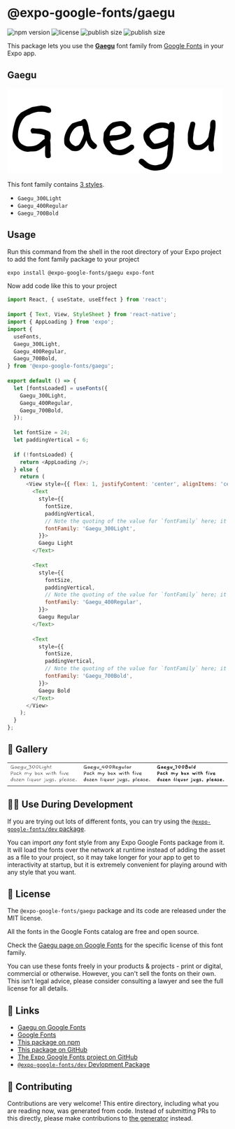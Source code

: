 # @expo-google-fonts/gaegu

![npm version](https://flat.badgen.net/npm/v/@expo-google-fonts/gaegu)
![license](https://flat.badgen.net/github/license/expo/google-fonts)
![publish size](https://flat.badgen.net/packagephobia/install/@expo-google-fonts/gaegu)
![publish size](https://flat.badgen.net/packagephobia/publish/@expo-google-fonts/gaegu)

This package lets you use the [**Gaegu**](https://fonts.google.com/specimen/Gaegu) font family from [Google Fonts](https://fonts.google.com/) in your Expo app.

## Gaegu

![Gaegu](./font-family.png)

This font family contains [3 styles](#-gallery).

- `Gaegu_300Light`
- `Gaegu_400Regular`
- `Gaegu_700Bold`

## Usage

Run this command from the shell in the root directory of your Expo project to add the font family package to your project
```sh
expo install @expo-google-fonts/gaegu expo-font
```

Now add code like this to your project
```js
import React, { useState, useEffect } from 'react';

import { Text, View, StyleSheet } from 'react-native';
import { AppLoading } from 'expo';
import {
  useFonts,
  Gaegu_300Light,
  Gaegu_400Regular,
  Gaegu_700Bold,
} from '@expo-google-fonts/gaegu';

export default () => {
  let [fontsLoaded] = useFonts({
    Gaegu_300Light,
    Gaegu_400Regular,
    Gaegu_700Bold,
  });

  let fontSize = 24;
  let paddingVertical = 6;

  if (!fontsLoaded) {
    return <AppLoading />;
  } else {
    return (
      <View style={{ flex: 1, justifyContent: 'center', alignItems: 'center' }}>
        <Text
          style={{
            fontSize,
            paddingVertical,
            // Note the quoting of the value for `fontFamily` here; it expects a string!
            fontFamily: 'Gaegu_300Light',
          }}>
          Gaegu Light
        </Text>

        <Text
          style={{
            fontSize,
            paddingVertical,
            // Note the quoting of the value for `fontFamily` here; it expects a string!
            fontFamily: 'Gaegu_400Regular',
          }}>
          Gaegu Regular
        </Text>

        <Text
          style={{
            fontSize,
            paddingVertical,
            // Note the quoting of the value for `fontFamily` here; it expects a string!
            fontFamily: 'Gaegu_700Bold',
          }}>
          Gaegu Bold
        </Text>
      </View>
    );
  }
};

```

## 🔡 Gallery


||||
|-|-|-|
|![Gaegu_300Light](./Gaegu_300Light.ttf.png)|![Gaegu_400Regular](./Gaegu_400Regular.ttf.png)|![Gaegu_700Bold](./Gaegu_700Bold.ttf.png)||


## 👩‍💻 Use During Development

If you are trying out lots of different fonts, you can try using the [`@expo-google-fonts/dev` package](https://github.com/expo/google-fonts/tree/master/font-packages/dev#readme).

You can import *any* font style from any Expo Google Fonts package from it. It will load the fonts
over the network at runtime instead of adding the asset as a file to your project, so it may take longer
for your app to get to interactivity at startup, but it is extremely convenient
for playing around with any style that you want.

## 📖 License

The `@expo-google-fonts/gaegu` package and its code are released under the MIT license.

All the fonts in the Google Fonts catalog are free and open source.

Check the [Gaegu page on Google Fonts](https://fonts.google.com/specimen/Gaegu) for the specific license of this font family.

You can use these fonts freely in your products & projects - print or digital, commercial or otherwise. However, you can't sell the fonts on their own. This isn't legal advice, please consider consulting a lawyer and see the full license for all details.

## 🔗 Links

- [Gaegu on Google Fonts](https://fonts.google.com/specimen/Gaegu)
- [Google Fonts](https://fonts.google.com/)
- [This package on npm](https://www.npmjs.com/package/@expo-google-fonts/gaegu)
- [This package on GitHub](https://github.com/expo/google-fonts/tree/master/font-packages/gaegu)
- [The Expo Google Fonts project on GitHub](https://github.com/expo/google-fonts)
- [`@expo-google-fonts/dev` Devlopment Package](https://github.com/expo/google-fonts/tree/master/font-packages/dev)

## 🤝 Contributing

Contributions are very welcome! This entire directory, including what you are reading now, was generated from code. Instead of submitting PRs to this directly, please make contributions to [the generator](https://github.com/expo/google-fonts/tree/master/packages/generator) instead.
